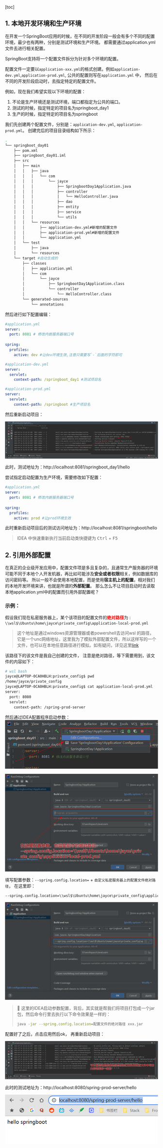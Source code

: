 [toc]



## 1. 本地开发环境和生产环境

在开发一个SpringBoot应用的时候，在不同的开发阶段一般会有多个不同的配置环境，最少也有两种，分别是测试环境和生产环境。 都需要通过application.yml文件去进行相关配置。

SpringBoot支持将一个配置文件拆分为针对多个环境的配置。

配置文件一定要以`application-xxx.yml`的格式创建。例如`application-dev.yml`,`application-prod.yml`, 公共的配置则写在`application.yml` 中， 然后在不同的开发阶段启动时，去指定特定的配置文件。 

例如，现在我们希望实现以下环境的配置：

1. 不论是生产环境还是测试环境，端口都指定为公共的端口。 
2. 测试的时候，指定特定的项目名为springboot_day1
3. 生产的时候，指定特定的项目名为springboot



我们先创建两个配置文件，分别是：`application-dev.yml`, `application-prod.yml`。 创建完后的项目目录结构如下所示：

```bash
.
└── springboot_day01
    ├── pom.xml
    ├── springboot_day01.iml
    ├── src
    │   ├── main
    │   │   ├── java
    │   │   │   └── com
    │   │   │       └── jayce
    │   │   │           ├── SpringbootDay1Application.java
    │   │   │           ├── controller
    │   │   │           │   └── HelloController.java
    │   │   │           ├── dao
    │   │   │           ├── entity
    │   │   │           ├── service
    │   │   │           └── utils
    │   │   └── resources
    │   │       ├── application-dev.yml#新增的配置文件
    │   │       ├── application-prod.yml#新增的配置文件
    │   │       └── application.yml
    │   └── test
    │       ├── java
    │       └── resources
    └── target #自动生成的
        ├── classes
        │   ├── application.yml
        │   └── com
        │       └── jayce
        │           ├── SpringbootDay1Application.class
        │           └── controller
        │               └── HelloController.class
        └── generated-sources
            └── annotations
```

然后进行如下配置编辑：

```yml
#application.yml
server:
  port: 8081 # 修改内嵌服务器端口号

spring:
  profiles:
    active: dev #让dev环境生效,注意只需要写`-`后面的字符即可
```

```yml
#application-dev.yml
server:
  servlet:
    context-path: /springboot_day1 #测试项目名
```

```yml
#application-prod.yml
server:
  servlet:
    context-path: /springboot #生产项目名
```

然后重新启动项目：

![image-20210714213320766](05_配置文件拆分以及加载外部配置.assets/image-20210714213320766.png)

此时，测试地址为：http://localhost:8081/springboot_day1/hello



尝试指定启动配置为生产环境，需要修改如下配置：

```yml
#application.yml
server:
  port: 8081 # 修改内嵌服务器端口号

spring:
  profiles:
    active: prod #让prod环境生效
```

此时重新启动项目后的测试访问地址为：http://localhost:8081/springboot/hello



> IDEA 中快速重新执行当前启动类快捷键为 <kbd>Ctrl</kbd> + <kbd>F5</kbd>



## 2. 引用外部配置

在真正的企业级开发应用中，配置文件项是多且复杂的，且通常生产服务器的环境可能不同于本地个人开发机器，再比如可能涉及**安全或者权限**相关，例如数据库的访问密码等。 所以一般不会使用本地配置，而是使用**宿主机上的配置**，相对我们的本地开发环境来讲，也就是所谓的**外部配置**。 那么怎么不让项目启动时去读取本地application.yml中的配置而引用外部配置呢？

### 示例：

假设我们现在私密服务器上，某个该项目的配置文件的<span style="color:red">**绝对路径**</span>为 : `\\wsl$\Ubuntu\home\jayce\private_config\application-local-prod.yml`

> 这个地址是通过windows资源管理器或者powershell去访问wsl 的路径，它是一个unc网络地址，这里我为了模拟外部配置文件，所以这样写的一个文件，也可以在本地任意路径进行模拟。如有疑问，详见这里[link](https://www.cnblogs.com/jaycethanks/p/15013198.html)

该路径下的该文件是我自己创建的文件， 注意是绝对路径，等下需要用到，该文件的内容如下：

```bash
# wsl bash
jayce@LAPTOP-0CA0HBLH:private_config$ pwd
/home/jayce/private_config
jayce@LAPTOP-0CA0HBLH:private_config$ cat application-local-prod.yml
server:
  port: 8080
  servlet:
    context-path: /spring-prod-server
```



然后通过IDEA配置程序启动参数：
![image-20210714222047808](05_配置文件拆分以及加载外部配置.assets/image-20210714222047808.png)

![image-20210714222247096](05_配置文件拆分以及加载外部配置.assets/image-20210714222247096.png)

填写配置参数：`--spring.config.location=` + `自定义私密服务器上的配置文件绝对路径`， 在这里即：

```bash
--spring.config.location=\\wsl$\Ubuntu\home\jayce\private_config\application-local-prod.yml
```

![image-20210714222448503](05_配置文件拆分以及加载外部配置.assets/image-20210714222448503.png)

> :notebook: 这里的IDEA启动参数配置，背后，其实就是帮我们将项目打包成一个jar包，然后命令行里去执行以下命令效果是一样的：
>
> ```bash
> java -jar --spring.config.location=配置文件的绝对路径 xxx.jar
> ```

配置好了之后，点击应用然后ok， 再重新启动项目：

![image-20210714222607752](05_配置文件拆分以及加载外部配置.assets/image-20210714222607752.png)

此时的测试地址为：http://localhost:8080/spring-prod-server/hello

![image-20210714222647202](05_配置文件拆分以及加载外部配置.assets/image-20210714222647202.png)


